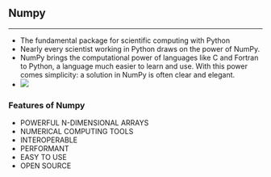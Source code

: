 
## Numpy
---
* The fundamental package for scientific computing with Python
* Nearly every scientist working in Python draws on the power of NumPy.
* NumPy brings the computational power of languages like C and Fortran to Python, a language much easier to learn and use. With this power comes simplicity: a solution in NumPy is often clear and elegant.
* ![](https://github.com/reddyprasade/Data-Science-With-Python/blob/master/Numpy/img/Where%20we%20use%20numpy.png)



### Features of Numpy
* POWERFUL N-DIMENSIONAL ARRAYS
* NUMERICAL COMPUTING TOOLS
* INTEROPERABLE
* PERFORMANT
* EASY TO USE
* OPEN SOURCE
